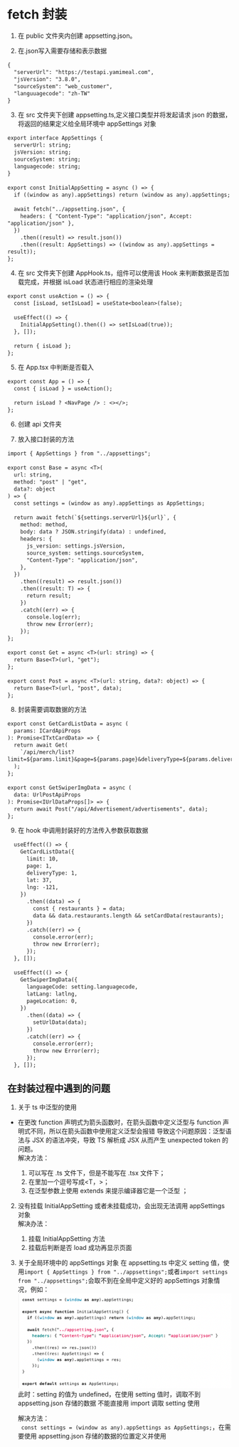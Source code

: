 # fetch 封装

1. 在 public 文件夹内创建 appsetting.json。

2. 在.json写入需要存储和表示数据

```
{
  "serverUrl": "https://testapi.yamimeal.com",
  "jsVersion": "3.8.0",
  "sourceSystem": "web_customer",
  "languuagecode": "zh-TW"
}
```

3. 在 src 文件夹下创建 appsetting.ts,定义接口类型并将发起请求 json 的数据，将返回的结果定义给全局环境中 appSettings 对象

```
export interface AppSettings {
  serverUrl: string;
  jsVersion: string;
  sourceSystem: string;
  languagecode: string;
}

export const InitialAppSetting = async () => {
  if ((window as any).appSettings) return (window as any).appSettings;

  await fetch("../appsetting.json", {
    headers: { "Content-Type": "application/json", Accept: "application/json" },
  })
    .then((result) => result.json())
    .then((result: AppSettings) => ((window as any).appSettings = result));
};

```

4. 在 src 文件夹下创建 AppHook.ts，组件可以使用该 Hook 来判断数据是否加载完成，并根据 isLoad 状态进行相应的渲染处理

```
export const useAction = () => {
  const [isLoad, setIsLoad] = useState<boolean>(false);

  useEffect(() => {
    InitialAppSetting().then(() => setIsLoad(true));
  }, []);

  return { isLoad };
};

```

5. 在 App.tsx 中判断是否载入

```
export const App = () => {
  const { isLoad } = useAction();

  return isLoad ? <NavPage /> : <></>;
};

```

6. 创建 api 文件夹

7. 放入接口封装的方法

```
import { AppSettings } from "../appsettings";

export const Base = async <T>(
  url: string,
  method: "post" | "get",
  data?: object
) => {
  const settings = (window as any).appSettings as AppSettings;

  return await fetch(`${settings.serverUrl}${url}`, {
    method: method,
    body: data ? JSON.stringify(data) : undefined,
    headers: {
      js_version: settings.jsVersion,
      source_system: settings.sourceSystem,
      "Content-Type": "application/json",
    },
  })
    .then((result) => result.json())
    .then((result: T) => {
      return result;
    })
    .catch((err) => {
      console.log(err);
      throw new Error(err);
    });
};

export const Get = async <T>(url: string) => {
  return Base<T>(url, "get");
};

export const Post = async <T>(url: string, data?: object) => {
  return Base<T>(url, "post", data);
};
```

8. 封装需要调取数据的方法

```
export const GetCardListData = async (
  params: ICardApiProps
): Promise<ITxtCardData> => {
  return await Get(
    `/api/merch/list?limit=${params.limit}&page=${params.page}&deliveryType=${params.deliveryType}&lat=${params.lat}&lng=${params.lng}`
  );
};

export const GetSwiperImgData = async (
  data: UrlPostApiProps
): Promise<IUrlDataProps[]> => {
  return await Post("/api/Advertisement/advertisements", data);
};

```

9. 在 hook 中调用封装好的方法传入参数获取数据

```
  useEffect(() => {
    GetCardListData({
      limit: 10,
      page: 1,
      deliveryType: 1,
      lat: 37,
      lng: -121,
    })
      .then((data) => {
        const { restaurants } = data;
        data && data.restaurants.length && setCardData(restaurants);
      })
      .catch((err) => {
        console.error(err);
        throw new Error(err);
      });
  }, []);

  useEffect(() => {
    GetSwiperImgData({
      languageCode: setting.languagecode,
      latLang: latlng,
      pageLocation: 0,
    })
      .then((data) => {
        setUrlData(data);
      })
      .catch((err) => {
        console.error(err);
        throw new Error(err);
      });
  }, []);
```

## 在封装过程中遇到的问题

1. 关于 ts 中<T>泛型的使用

-   在更改 function 声明式为箭头函数时，在箭头函数中定义泛型与 function 声明式不同，所以在箭头函数中使用<T>定义泛型会报错
    导致这个问题原因：泛型语法与 JSX 的语法冲突，导致 TS 解析成 JSX 从而产生 unexpected token 的问题。  
    解决方法：
    1. <T>可以写在 .ts 文件下，但是不能写在 .tsx 文件下；
    2. 在<T>里加一个逗号写成<T，>；
    3. 在泛型参数上使用 extends 来提示编译器它是一个泛型 <T extends unknown>；

2. 没有挂载 InitialAppSetting 或者未挂载成功，会出现无法调用 appSettings 对象  
   解决办法：

    1. 挂载 InitialAppSetting 方法
    2. 挂载后判断是否 load 成功再显示页面

3. 关于全局环境中的 appSettings 对象
   在 appsetting.ts 中定义 setting 值，使用`import { AppSettings } from "../appsettings";`或者`import settings from "../appsettings";`会取不到在全局中定义好的 appSettings 对象情况，例如：
   ![Alt text](image-15.png)     
   此时：setting 的值为 undefined，在使用 setting 值时，调取不到 appsetting.json 存储的数据
   不能直接用 import 调取 setting 使用

    解决方法：  
     ` const settings = (window as any).appSettings as AppSettings;`，在需要使用 appsetting.json 存储的数据的位置定义并使用
